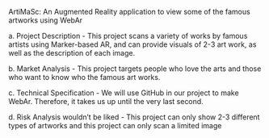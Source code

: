 ArtiMaSc: An Augmented Reality application to view some of the famous artworks using WebAr   	


a.	Project Description - This project scans a variety of works by famous artists using Marker-based AR, and can provide visuals of 2-3 art work, as well as the description of each image.


b.	Market Analysis - This project targets people who love the arts and those who want to know who the famous art works.


c.	Technical Specification - We will use GitHub in our project to make WebAr. Therefore, it takes us up until the very last second.


d.	Risk Analysis wouldn’t be liked - This project can only show 2-3 different types of artworks and this project can only scan a limited image 
